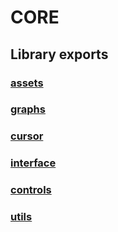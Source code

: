 # CORE

## Library exports

### [assets](assets.md)

### [graphs](graph.md)

### [cursor](cursor.md)

### [interface](interface.md)

### [controls](controls.md)

### [utils](utils.md)
